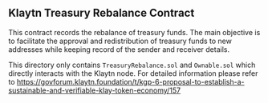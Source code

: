 ## Klaytn Treasury Rebalance Contract

This contract records the rebalance of treasury funds. The main objective is to facilitate the approval and redistribution of treasury funds to new addresses while keeping record of the sender and receiver details.

This directory only contains `TreasuryRebalance.sol` and `Ownable.sol` which directly interacts with the Klaytn node.
For detailed information please refer to https://govforum.klaytn.foundation/t/kgp-6-proposal-to-establish-a-sustainable-and-verifiable-klay-token-economy/157
